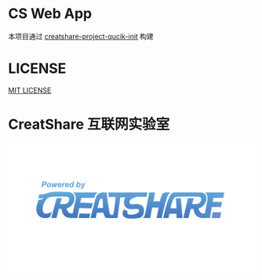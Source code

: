 # CS Web App

本项目通过 [creatshare-project-qucik-init](https://github.com/creatshare-demos/creatshare-project-quick-init) 构建

# LICENSE

[MIT LICENSE](./LICENSE)

# CreatShare 互联网实验室

![CreatShare-logo-powerby.png](./material/CreatShare.png)